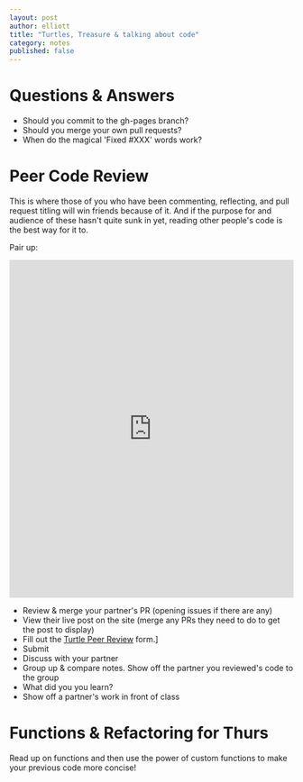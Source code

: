 ```yaml
---
layout: post
author: elliott
title: "Turtles, Treasure & talking about code"
category: notes
published: false
---
```


# Questions & Answers

* Should you commit to the gh-pages branch?
* Should you merge your own pull requests?
* When do the magical 'Fixed #XXX' words work?


# Peer Code Review

This is where those of you who have been commenting, reflecting, and pull request titling will
win friends because of it.  And if the purpose for and audience of these hasn't quite sunk in yet, reading
other people's code is the best way for it to.

Pair up:
<iframe src="https://trinket.io/embed/python/58d9ff2b43" width="100%" height="600" frameborder="0" marginwidth="0" marginheight="0" allowfullscreen></iframe>


* Review & merge your partner's PR (opening issues if there are any)
* View their live post on the site (merge any PRs they need to do to get the post to display)
* Fill out the [Turtle Peer Review](https://docs.google.com/forms/d/1Aypxuw5S-z8tYizuAzdjFD9ws5NHRKE4sKZCqU6JiUk/viewform) form.]
* Submit
* Discuss with your partner
* Group up & compare notes.  Show off the partner you reviewed's code to the group
* What did you you learn?
* Show off a partner's work in front of class

# Functions & Refactoring for Thurs

Read up on functions and then use the power of custom functions to make your previous code more concise!